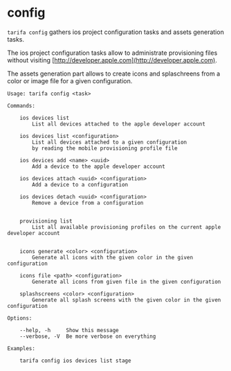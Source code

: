 # config

`tarifa config` gathers ios project configuration tasks and assets generation tasks.

The ios project configuration tasks allow to administrate provisioning files without visiting [http://developer.apple.com](http://developer.apple.com).

The assets generation part allows to create icons and splaschreens from a color or image file for a given configuration.

```
Usage: tarifa config <task>

Commands:

    ios devices list
        List all devices attached to the apple developer account

    ios devices list <configuration>
        List all devices attached to a given configuration
        by reading the mobile provisioning profile file

    ios devices add <name> <uuid>
        Add a device to the apple developer account

    ios devices attach <uuid> <configuration>
        Add a device to a configuration

    ios devices detach <uuid> <configuration>
        Remove a device from a configuration


    provisioning list
        List all available provisioning profiles on the current apple developer account


    icons generate <color> <configuration>
        Generate all icons with the given color in the given configuration

    icons file <path> <configuration>
        Generate all icons from given file in the given configuration

    splashscreens <color> <configuration>
        Generate all splash screens with the given color in the given configuration

Options:

    --help, -h     Show this message
    --verbose, -V  Be more verbose on everything

Examples:

    tarifa config ios devices list stage
```
